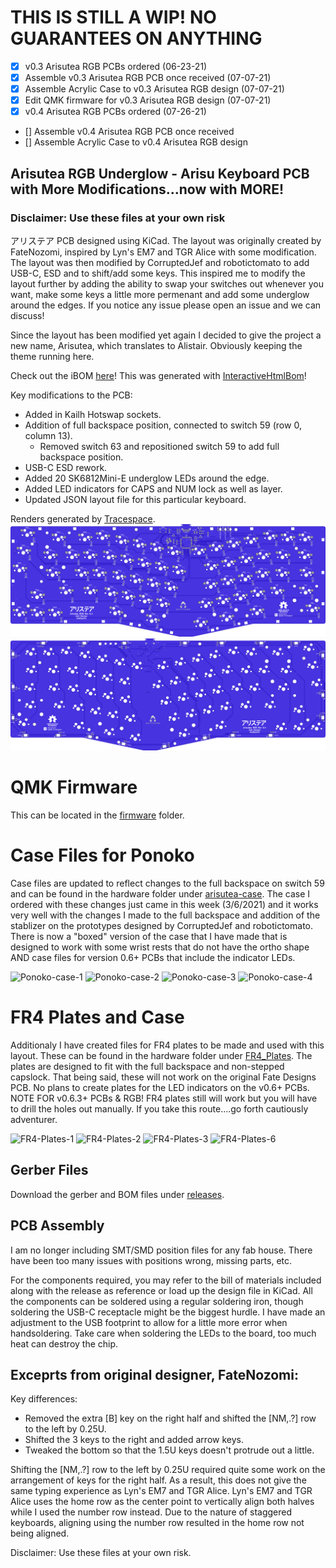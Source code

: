 # THIS IS STILL A WIP! NO GUARANTEES ON ANYTHING

- [X] v0.3 Arisutea RGB PCBs ordered (06-23-21)
- [X] Assemble v0.3 Arisutea RGB PCB once received (07-07-21)
- [X] Assemble Acrylic Case to v0.3 Arisutea RGB design (07-07-21)
- [X] Edit QMK firmware for v0.3 Arisutea RGB design (07-07-21)
- [X] v0.4 Arisutea RGB PCBs ordered (07-26-21)
- [] Assemble v0.4 Arisutea RGB PCB once received
- [] Assemble Acrylic Case to v0.4  Arisutea RGB design

## Arisutea RGB Underglow - Arisu Keyboard PCB with More Modifications...now with MORE!

### Disclaimer: Use these files at your own risk

アリステア PCB designed using KiCad. The layout was originally created by FateNozomi, inspired by Lyn's EM7 and TGR Alice with some modification. The layout was then modified by CorruptedJef and robotictomato to add USB-C, ESD and to shift/add some keys. This inspired me to modify the layout further by adding the ability to swap your switches out whenever you want, make some keys a little more permenant and add some underglow around the edges. If you notice any issue please open an issue and we can discuss!

Since the layout has been modified yet again I decided to give the project a new name, Arisutea, which translates to Alistair. Obviously keeping the theme running here. 

Check out the iBOM [here](https://htmlpreview.github.io/?https://raw.githubusercontent.com/mattyams/arisutea-pcb-rgb/master/hardware/BOM/arisutea-rgb-ibom.html)! This was generated with [InteractiveHtmlBom](https://github.com/openscopeproject/InteractiveHtmlBom)!

Key modifications to the PCB:

- Added in Kailh Hotswap sockets.
- Addition of full backspace position, connected to switch 59 (row 0, column 13).
  - Removed switch 63 and repositioned switch 59 to add full backspace position.
- USB-C ESD rework.
- Added 20 SK6812Mini-E underglow LEDs around the edge.
- Added LED indicators for CAPS and NUM lock as well as layer.
- Updated JSON layout file for this particular keyboard.

Renders generated by [Tracespace](https://github.com/tracespace/tracespace).
![Arisutea](https://raw.githubusercontent.com/mattyams/arisutea-pcb-rgb/master/graphics/arisutea-pcb-bottom.png)
![Arisutea-top](https://raw.githubusercontent.com/mattyams/arisutea-pcb-rgb/master/graphics/arisutea-pcb-top.png)
 
# QMK Firmware
This can be located in the [firmware](https://github.com/mattyams/arisutea-pcb-rgb/tree/master/firmware) folder. 

# Case Files for Ponoko

Case files are updated to reflect changes to the full backspace on switch 59 and can be found in the hardware folder under [arisutea-case](https://github.com/mattyams/arisutea-pcb-rgb/tree/master/hardware/arisutea-case).  The case I ordered with these changes just came in this week (3/6/2021) and it works very well with the changes I made to the full backspace and addition of the stablizer on the prototypes designed by CorruptedJef and robotictomato. There is now a "boxed" version of the case that I have made that is designed to work with some wrist rests that do not have the ortho shape AND case files for version 0.6+ PCBs that include the indicator LEDs.

![Ponoko-case-1](https://imgur.com/FcGVhWI.jpg)
![Ponoko-case-2](https://imgur.com/hdUOVdj.jpg)
![Ponoko-case-3](https://imgur.com/IXYp1Ry.jpg)
![Ponoko-case-4](https://imgur.com/iDQcOTm.jpg)

# FR4 Plates and Case

Additionaly I have created files for FR4 plates to be made and used with this layout. These can be found in the hardware folder under [FR4_Plates](https://github.com/mattyams/arisutea-pcb-rgb/tree/master/hardware/FR4_Plates). The plates are designed to fit with the full backspace and non-stepped capslock. That being said, these will not work on the original Fate Designs PCB. No plans to create plates for the LED indicators on the v0.6+ PCBs. NOTE FOR v0.6.3+ PCBs & RGB! FR4 plates still will work but you will have to drill the holes out manually. If you take this route....go forth cautiously adventurer.

![FR4-Plates-1](https://imgur.com/oCfGKm7.jpg)
![FR4-Plates-2](https://imgur.com/L0FgL0s.jpg)
![FR4-Plates-3](https://imgur.com/QA77TCx.jpg)
![FR4-Plates-6](https://imgur.com/sJeoB8D.jpg)

## Gerber Files

Download the gerber and BOM files under [releases](https://github.com/mattyams/arisutea-pcb-rgb/releases).

## PCB Assembly

I am no longer including SMT/SMD position files for any fab house. There have been too many issues with positions wrong, missing parts, etc.

For the components required, you may refer to the bill of materials included along with the release as reference or load up the design file in KiCad.
All the components can be soldered using a regular soldering iron, though soldering the USB-C receptacle might be the biggest hurdle. I have made an adjustment to the USB footprint to allow for a little more error when handsoldering.  Take care when soldering the LEDs to the board, too much heat can destroy the chip.

## Exceprts from original designer, FateNozomi:

Key differences:

- Removed the extra [B] key on the right half and shifted the [NM,.?] row to the left by 0.25U.
- Shifted the 3 keys to the right and added arrow keys.
- Tweaked the bottom so that the 1.5U keys doesn't protrude out a little.

Shifting the [NM,.?] row to the left by 0.25U required quite some work on the arrangement of keys for the right half.
As a result, this does not give the same typing experience as Lyn's EM7 and TGR Alice.
Lyn's EM7 and TGR Alice uses the home row as the center point to vertically align both halves while I used the number row instead.
Due to the nature of staggered keyboards, aligning using the number row resulted in the home row not being aligned.

Disclaimer: Use these files at your own risk.